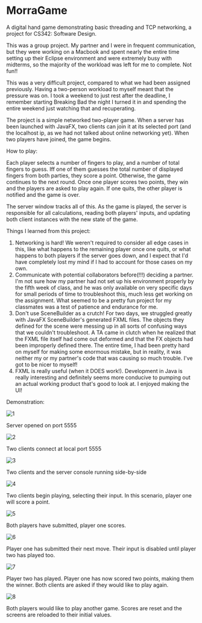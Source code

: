 # MorraGame
A digital hand game demonstrating basic threading and TCP networking, a project for CS342: Software Design.

This was a group project. My partner and I were in frequent communication, but they were working on a Macbook and spent nearly the entire time setting up their Eclipse environment and were extremely busy with midterms, so the majority of the workload was left for me to complete. Not fun!!

This was a very difficult project, compared to what we had been assigned previously. Having a two-person workload to myself meant that the pressure was on. I took a weekend to just rest after the deadline, I remember starting Breaking Bad the night I turned it in and spending the entire weekend just watching that and recuperating.

The project is a simple networked two-player game. When a server has been launched with JavaFX, two clients can join it at its selected port (and the localhost ip, as we had not talked about online networking yet). When two players have joined, the game begins.

How to play:

Each player selects a number of fingers to play, and a number of total fingers to guess. Iff one of them guesses the total number of displayed fingers from both parties, they score a point. Otherwise, the game continues to the next round. Once one player scores two points, they win and the players are asked to play again. If one quits, the other player is notified and the game is over.

The server window tracks all of this. As the game is played, the server is responsible for all calculations, reading both players' inputs, and updating both client instances with the new state of the game.


Things I learned from this project:

1. Networking is hard! We weren't required to consider all edge cases in this, like what happens to the remaining player once one quits, or what happens to both players if the server goes down, and I expect that I'd have completely lost my mind if I had to account for those cases on my own.
2. Communicate with potential collaborators before(!!!) deciding a partner. I'm not sure how my partner had not set up his environment properly by the fifth week of class, and he was only available on very specific days for small periods of time to troubleshoot this, much less get working on the assignment. What seemed to be a pretty fun project for my classmates was a test of patience and endurance for me.
3. Don't use SceneBuilder as a crutch! For two days, we struggled greatly with JavaFX SceneBuilder's generated FXML files. The objects they defined for the scene were messing up in all sorts of confusing ways that we couldn't troubleshoot. A TA came in clutch when he realized that the FXML file itself had come out deformed and that the FX objects had been improperly defined there. The entire time, I had been pretty hard on myself for making some enormous mistake, but in reality, it was neither my or my partner's code that was causing so much trouble. I've got to be nicer to myself!
4. FXML is really useful (when it DOES work!). Development in Java is really interesting and definitely seems more conducive to pumping out an actual working product that's good to look at. I enjoyed making the UI!



Demonstration:

![1](https://user-images.githubusercontent.com/113747039/193122810-e6907bd0-7184-492b-9432-3381a4ab6616.png)

Server opened on port 5555

![2](https://user-images.githubusercontent.com/113747039/193122858-7479e952-7066-4e67-aa6a-536045415f87.png)

Two clients connect at local port 5555

![3](https://user-images.githubusercontent.com/113747039/193122901-64604d56-fd84-487a-b56b-47c673dcd470.png)

Two clients and the server console running side-by-side

![4](https://user-images.githubusercontent.com/113747039/193122965-e2cf2624-37a2-4f16-94ab-fac82c7d15f9.png)

Two clients begin playing, selecting their input. In this scenario, player one will score a point.

![5](https://user-images.githubusercontent.com/113747039/193123064-07c409dc-503d-4ab7-ad75-a5ec91ceabba.png)

Both players have submitted, player one scores.

![6](https://user-images.githubusercontent.com/113747039/193123135-a7cb52cd-4c81-4da2-bd47-272e5b88b840.png)

Player one has submitted their next move. Their input is disabled until player two has played too.

![7](https://user-images.githubusercontent.com/113747039/193123252-3f65edb9-13a5-4e6d-b6db-f1ef79c13e19.png)

Player two has played. Player one has now scored two points, making them the winner. Both clients are asked if they would like to play again.

![8](https://user-images.githubusercontent.com/113747039/193123377-65a127cc-c9b5-4161-960b-8c91f6d82240.png)

Both players would like to play another game. Scores are reset and the screens are reloaded to their initial values.

